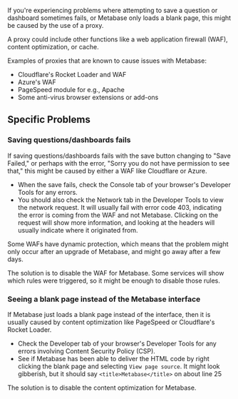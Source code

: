 If you're experiencing problems where attempting to save a question or dashboard sometimes fails, or Metabase only loads a blank page, this might be caused by the use of a proxy.

A proxy could include other functions like a web application firewall (WAF), content optimization, or cache.

Examples of proxies that are known to cause issues with Metabase:

- Cloudflare's Rocket Loader and WAF
- Azure's WAF
- PageSpeed module for e.g., Apache
- Some anti-virus browser extensions or add-ons

## Specific Problems

### Saving questions/dashboards fails

If saving questions/dashboards fails with the save button changing to "Save Failed," or perhaps with the error, "Sorry you do not have permission to see that," this might be caused by either a WAF like Cloudflare or Azure.

- When the save fails, check the Console tab of your browser's Developer Tools for any errors.
- You should also check the Network tab in the Developer Tools to view the network request. It will usually fail with error code 403, indicating the error is coming from the WAF and not Metabase.
Clicking on the request will show more information, and looking at the headers will usually indicate where it originated from.

Some WAFs have dynamic protection, which means that the problem might only occur after an upgrade of Metabase, and might go away after a few days.

The solution is to disable the WAF for Metabase. Some services will show which rules were triggered, so it might be enough to disable those rules.

### Seeing a blank page instead of the Metabase interface

If Metabase just loads a blank page instead of the interface, then it is usually caused by content optimization like PageSpeed or Cloudflare's Rocket Loader.

- Check the Developer tab of your browser's Developer Tools for any errors involving Content Security Policy (CSP).
- See if Metabase has been able to deliver the HTML code by right clicking the blank page and selecting `View page source`. It might look gibberish, but it should say `<title>Metabase</title>` on about line 25

The solution is to disable the content optimization for Metabase.
